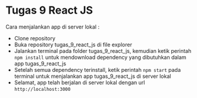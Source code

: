 # Tugas 9 React JS

Cara menjalankan app di server lokal :

- Clone repository
- Buka repository tugas_9_react_js di file explorer
- Jalankan terminal pada folder tugas_9_react_js, kemudian ketik perintah `npm install` untuk mendownload dependency yang dibutuhkan dalam app tugas_9_react_js
- Setelah semua dependency terinstall, ketik perintah `npm start` pada terminal untuk menjalankan app tugas_9_react_js di server lokal
- Selamat, app telah berjalan di server lokal dengan url `http://localhost:3000`
